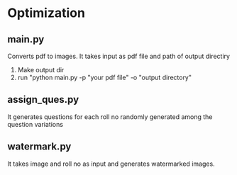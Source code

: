 # Optimization

## main.py
   Converts pdf to images. It takes input as pdf file and path of output directiry
   1. Make output dir
   2. run "python main.py -p "your pdf file" -o "output directory"
   
## assign_ques.py
   It generates questions for each roll no randomly generated among the question variations

## watermark.py
   It takes image and roll no as input and generates watermarked images.

